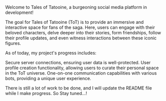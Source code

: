 Welcome to Tales of Tatooine, a burgeoning social media platform in development!

The goal for Tales of Tatooine (ToT) is to provide an immersive and interactive space for fans of the saga. Here, users can engage with their beloved characters, delve deeper into their stories, form friendships, follow their profile updates, and even witness interactions between these iconic figures.

As of today, my project's progress includes:

Secure server connections, ensuring user data is well-protected.
User profile creation functionality, allowing users to curate their personal space in the ToT universe.
One-on-one communication capabilities with various bots, providing a unique user experience.

There is still a lot of work to be done, and I will update the README file while I make progress. So Stay tuned...!
